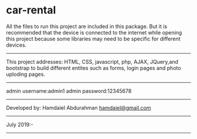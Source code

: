 # car-rental
All the files to run this project are included in this package. But it is recommended that the device is connected to the internet while opening this project because some libraries may need to be specific for different devices.
__________________________________________________________

This project addresses: HTML, CSS, javascript, php, AJAX, JQuery,and bootstrap to build different entites such as forms, login pages and photo uploding pages.

___________________________________________________________ 
 

admin username:admin1
admin password:12345678

__________________________________________________________
Developed by:
Hamdaiel Abdurahman
hamdaiel@gmail.com
___________________________________________________________

July 2019:-
********************************************************
